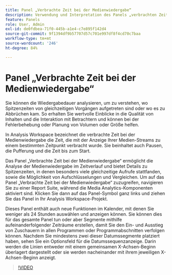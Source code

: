 ```yaml
---
title: Panel „Verbrachte Zeit bei der Medienwiedergabe“
description: Verwendung und Interpretation des Panels „verbrachten Zeit bei der Medienwiedergabe“ in Analysis Workspace.
feature: Panels
role: User, Admin
exl-id: de0fdbea-71f0-445b-a1e4-c7e895f142d4
source-git-commit: 9f1394df9b57707d57c701e997df8f4cd70c7baa
workflow-type: tm+mt
source-wordcount: '246'
ht-degree: 84%

---
```


# Panel „Verbrachte Zeit bei der Medienwiedergabe“

Sie können die Wiedergabedauer analysieren, um zu verstehen, wo Spitzenzeiten von gleichzeitigen Vorgängen aufgetreten sind oder wo es zu Abbrüchen kam. So erhalten Sie wertvolle Einblicke in die Qualität von Inhalten und die Interaktion mit Betrachtern und können bei der Fehlerbehebung oder Planung von Volumen oder Größe helfen.

In Analysis Workspace bezeichnet die verbrachte Zeit bei der Medienwiedergabe die Zeit, die mit der Anzeige Ihrer Medien-Streams zu einem bestimmten Zeitpunkt verbracht wurde. Sie beinhaltet auch Pausen, die Pufferung und die Zeit bis zum Start.

Das Panel „Verbrachte Zeit bei der Medienwiedergabe“ ermöglicht die Analyse der Medienwiedergabe im Zeitverlauf und bietet Details zu Spitzenzeiten, in denen besonders viele gleichzeitige Aufrufe stattfanden, sowie die Möglichkeit von Aufschlüsselungen und Vergleichen. Um auf das Panel „Verbrachte Zeit bei der Medienwiedergabe“ zuzugreifen, navigieren Sie zu einer Report Suite, während die Media Analytics-Komponenten aktiviert sind. Klicken Sie dann auf das Panel-Symbol ganz links und ziehen Sie das Panel in Ihr Analysis Workspace-Projekt.

Dieses Panel enthält auch neue Funktionen im Kalender, mit denen Sie weniger als 24 Stunden auswählen und anzeigen können. Sie können dies für das gesamte Panel tun oder aber Segmente mithilfe aufeinanderfolgender Zeiträume erstellen, damit Sie den Ein- und Ausstieg von Zuschauern in allen Programmen oder Programmabschnitten verfolgen können. Nachdem Sie mindestens zwei dieser Datumssegmente platziert haben, sehen Sie ein Optionsfeld für die Datumssequenzanzeige. Darin werden die Linien entweder mit einem gemeinsamen X-Achsen-Beginn überlagert dargestellt oder sie werden nacheinander mit ihrem jeweiligen X-Achsen-Beginn anzeigt.

>[!VIDEO](https://video.tv.adobe.com/v/338699)
